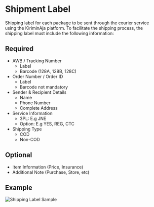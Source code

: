 # Shipment Label

Shipping label for each package to be sent through the courier service using the KiriminAja platform. To facilitate the shipping process, the shipping label must include the following information:

## Required
- AWB / Tracking Number
  - Label
  - Barcode (128A, 128B, 128C)
- Order Number / Order ID
  - Label
  - Barcode not mandatory
- Sender & Recipient Details
  - Name
  - Phone Number
  - Complete Address
- Service Information
  - 3PL: E.g JNE
  - Option: E.g YES, REG, CTC
- Shipping Type
  - COD
  - Non-COD

## Optional
- Item Information (Price, Insurance)
- Additional Note (Purchase, Store, etc)

## Example
![Shipping Label Sample](/img/shipping-label-2.png)

